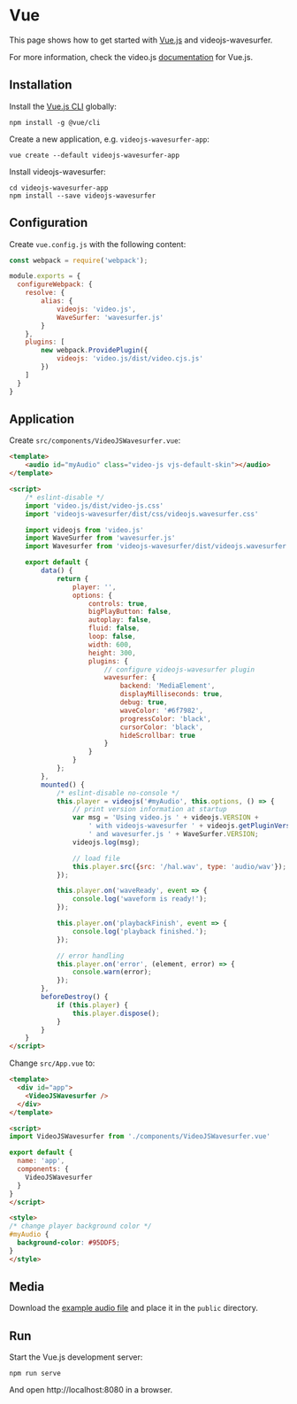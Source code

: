 # Vue

This page shows how to get started with [Vue.js](https://vuejs.org/) and videojs-wavesurfer.

For more information, check the video.js [documentation](https://github.com/videojs/video.js/blob/master/docs/guides/vue.md)
for Vue.js.

## Installation

Install the [Vue.js CLI](https://cli.vuejs.org/guide/) globally:

```console
npm install -g @vue/cli
```

Create a new application, e.g. `videojs-wavesurfer-app`:

```console
vue create --default videojs-wavesurfer-app
```

Install videojs-wavesurfer:

```console
cd videojs-wavesurfer-app
npm install --save videojs-wavesurfer
```

## Configuration

Create `vue.config.js` with the following content:

```javascript
const webpack = require('webpack');

module.exports = {
  configureWebpack: {
    resolve: {
        alias: {
            videojs: 'video.js',
            WaveSurfer: 'wavesurfer.js'
        }
    },
    plugins: [
        new webpack.ProvidePlugin({
            videojs: 'video.js/dist/video.cjs.js'
        })
    ]
  }
}
```

## Application

Create `src/components/VideoJSWavesurfer.vue`:

```html
<template>
    <audio id="myAudio" class="video-js vjs-default-skin"></audio>
</template>

<script>
    /* eslint-disable */
    import 'video.js/dist/video-js.css'
    import 'videojs-wavesurfer/dist/css/videojs.wavesurfer.css'

    import videojs from 'video.js'
    import WaveSurfer from 'wavesurfer.js'
    import Wavesurfer from 'videojs-wavesurfer/dist/videojs.wavesurfer.js'

    export default {
        data() {
            return {
                player: '',
                options: {
                    controls: true,
                    bigPlayButton: false,
                    autoplay: false,
                    fluid: false,
                    loop: false,
                    width: 600,
                    height: 300,
                    plugins: {
                        // configure videojs-wavesurfer plugin
                        wavesurfer: {
                            backend: 'MediaElement',
                            displayMilliseconds: true,
                            debug: true,
                            waveColor: '#6f7982',
                            progressColor: 'black',
                            cursorColor: 'black',
                            hideScrollbar: true
                        }
                    }
                }
            };
        },
        mounted() {
            /* eslint-disable no-console */
            this.player = videojs('#myAudio', this.options, () => {
                // print version information at startup
                var msg = 'Using video.js ' + videojs.VERSION +
                    ' with videojs-wavesurfer ' + videojs.getPluginVersion('wavesurfer') +
                    ' and wavesurfer.js ' + WaveSurfer.VERSION;
                videojs.log(msg);

                // load file
                this.player.src({src: '/hal.wav', type: 'audio/wav'});
            });

            this.player.on('waveReady', event => {
                console.log('waveform is ready!');
            });

            this.player.on('playbackFinish', event => {
                console.log('playback finished.');
            });

            // error handling
            this.player.on('error', (element, error) => {
                console.warn(error);
            });
        },
        beforeDestroy() { 
            if (this.player) {
                this.player.dispose();
            }
        }
    }
</script>
```

Change `src/App.vue` to:

```html
<template>
  <div id="app">
    <VideoJSWavesurfer />
  </div>
</template>

<script>
import VideoJSWavesurfer from './components/VideoJSWavesurfer.vue'

export default {
  name: 'app',
  components: {
    VideoJSWavesurfer
  }
}
</script>

<style>
/* change player background color */
#myAudio {
  background-color: #95DDF5;
}
</style>
```

## Media

Download the [example audio file](https://github.com/collab-project/videojs-wavesurfer/raw/master/examples/media/hal.wav)
and place it in the `public` directory.

## Run

Start the Vue.js development server:

```console
npm run serve
```

And open http://localhost:8080 in a browser.
